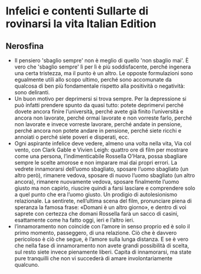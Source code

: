 # Infelici e contenti Sullarte di rovinarsi la vita Italian Edition
## Nerosfina
- Il pensiero 'sbaglio sempre' non è meglio di quello 'non sbaglio mai'. È vero che 'sbaglio sempre' lì per lì è più soddisfacente, perché ingenera una certa tristezza, ma il punto è un altro. Le opposte formulazioni sono egualmente utili allo scopo ultimo, perché sono accomunate da qualcosa di ben più fondamentale rispetto alla positività o negatività: sono deliranti.
- Un buon motivo per deprimersi si trova sempre. Per la depressione si può infatti prendere spunto da quasi tutto: potete deprimervi perché dovete ancora finire l’università, perché avete già finito l’università e ancora non lavorate, perché ormai lavorate e non vorreste farlo, perché non lavorate e invece vorreste lavorare, perché andate in pensione, perché ancora non potete andare in pensione, perché siete ricchi e annoiati o perché siete poveri e disperati, ecc.
- Ogni aspirante infelice deve vedere, almeno una volta nella vita, Via col vento, con Clark Gable e Vivien Leigh: quattro ore di film per mostrare come una persona, l’indimenticabile Rossella O’Hara, possa sbagliare sempre le scelte amorose e non imparare mai dai propri errori. La vedrete innamorarsi dell’uomo sbagliato, sposare l’uomo sbagliato (un altro però), rimanere vedova, sposare di nuovo l’uomo sbagliato (un altro ancora), rimanere nuovamente vedova, sposare finalmente l’uomo giusto ma non capirlo, riuscire quindi a farsi lasciare e comprendere solo a quel punto che era l’uomo giusto. Un prodigio di autolesionismo relazionale. La sentirete, nell’ultima scena del film, pronunciare piena di speranza la famosa frase: «Domani è un altro giorno», e dentro di voi saprete con certezza che domani Rossella farà un sacco di casini, esattamente come ha fatto oggi, ieri e l’altro ieri.
- l’innamoramento non coincide con l’amore in senso proprio ed è solo il primo momento, passeggero, di una relazione. Ciò che è davvero pericoloso è ciò che segue, è l’amore sulla lunga distanza. E se è vero che nella fase di innamoramento non avete grandi possibilità di scelta, sul resto siete invece pienamente liberi. Capita di innamorarsi, ma state pure tranquilli che non vi succederà di amare involontariamente qualcuno.
